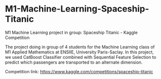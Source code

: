 # M1-Machine-Learning-Spaceship-Titanic
M1 Machine Learning project in group: Spaceship Titanic - Kaggle Competition

The project doing in group of 4 students for the Machine Learning class of M1 Applied Mathematics at ENSIIE, University Paris-Saclay.
In this project, we used CatBoost Classifier combined with Sequential Feature Selection to predict which passengers are transported to an alternate dimension.

Competition link: https://www.kaggle.com/competitions/spaceship-titanic
